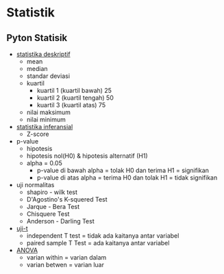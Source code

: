 # Statistik

## Pyton Statisik
* [statistika deskriptif](https://github.com/AhmadFirmanto/Statistik/blob/main/deskriptif.ipynb)
  - mean
  - median
  - standar deviasi
  - kuartil
    - kuartil 1 (kuartil bawah) 25 
    - kuartil 2 (kuartil tengah) 50
    - kuartil 3 (kuartil atas) 75
  - nilai maksimum
  - nilai minimum
* [statistika inferansial](https://github.com/AhmadFirmanto/Statistik/blob/main/inferensial.ipynb)
  - Z-score
* p-value
  - hipotesis
  - hipotesis nol(H0) & hipotesis alternatif (H1)
  - alpha = 0.05
    - p-value di bawah alpha = tolak H0 dan terima H1 = signifikan
    - p-value di atas alpha = terima H0 dan tolak H1 = tidak signifikan
* uji normalitas
  - shapiro - wilk test
  - D'Agostino's K-squered Test
  - Jarque - Bera Test
  - Chisquere Test
  - Anderson - Darling Test
* [uji-t](https://github.com/AhmadFirmanto/Statistik/blob/main/t_stat.ipynb)
  - independent T test = tidak ada kaitanya antar variabel
  - paired sample T Test = ada kaitanya antar variabel
* [ANOVA](https://github.com/AhmadFirmanto/Statistik/blob/main/anova.ipynb)
  - varian within = varian dalam
  - varian betwen = varian luar
